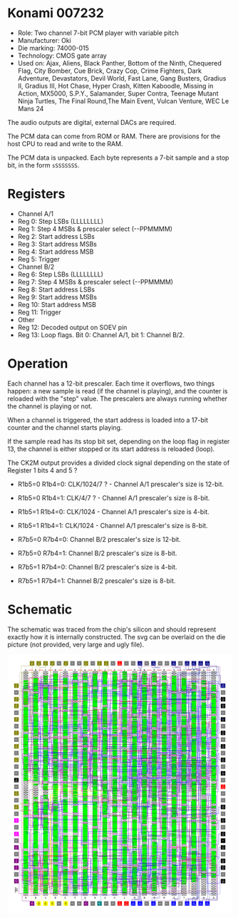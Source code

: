 # Konami 007232

* Role: Two channel 7-bit PCM player with variable pitch
* Manufacturer: Oki
* Die marking: 74000-015
* Technology: CMOS gate array
* Used on: Ajax, Aliens, Black Panther, Bottom of the Ninth, Chequered Flag, City Bomber, Cue Brick, Crazy Cop, Crime Fighters, Dark Adventure, Devastators, Devil World, Fast Lane, Gang Busters, Gradius II, Gradius III, Hot Chase, Hyper Crash, Kitten Kaboodle, Missing in Action, MX5000, S.P.Y., Salamander, Super Contra, Teenage Mutant Ninja Turtles, The Final Round,The Main Event, Vulcan Venture, WEC Le Mans 24

The audio outputs are digital, external DACs are required.

The PCM data can come from ROM or RAM. There are provisions for the host CPU to read and write to the RAM.

The PCM data is unpacked. Each byte represents a 7-bit sample and a stop bit, in the form `sSSSSSSS`.

# Registers

* Channel A/1
 * Reg 0: Step LSBs (LLLLLLLL)
 * Reg 1: Step 4 MSBs & prescaler select (--PPMMMM)
 * Reg 2: Start address LSBs
 * Reg 3: Start address MSBs
 * Reg 4: Start address MSB
 * Reg 5: Trigger
* Channel B/2
 * Reg 6: Step LSBs (LLLLLLLL)
 * Reg 7: Step 4 MSBs & prescaler select (--PPMMMM)
 * Reg 8: Start address LSBs
 * Reg 9: Start address MSBs
 * Reg 10: Start address MSB
 * Reg 11: Trigger
* Other
 * Reg 12: Decoded output on SOEV pin
 * Reg 13: Loop flags. Bit 0: Channel A/1, bit 1: Channel B/2.
 
# Operation

Each channel has a 12-bit prescaler. Each time it overflows, two things happen: a new sample is read
(if the channel is playing), and the counter is reloaded with the "step" value. The prescalers are always
running whether the channel is playing or not.

When a channel is triggered, the start address is loaded into a 17-bit counter and the channel starts playing.

If the sample read has its stop bit set, depending on the loop flag in register 13, the channel is either
stopped or its start address is reloaded (loop).

The CK2M output provides a divided clock signal depending on the state of Register 1 bits 4 and 5 ?

* R1b5=0 R1b4=0: CLK/1024/7 ? - Channel A/1 prescaler's size is 12-bit.
* R1b5=0 R1b4=1: CLK/4/7 ? - Channel A/1 prescaler's size is 8-bit.
* R1b5=1 R1b4=0: CLK/1024 - Channel A/1 prescaler's size is 4-bit.
* R1b5=1 R1b4=1: CLK/1024 - Channel A/1 prescaler's size is 8-bit.

* R7b5=0 R7b4=0: Channel B/2 prescaler's size is 12-bit.
* R7b5=0 R7b4=1: Channel B/2 prescaler's size is 8-bit.
* R7b5=1 R7b4=0: Channel B/2 prescaler's size is 4-bit.
* R7b5=1 R7b4=1: Channel B/2 prescaler's size is 8-bit.

# Schematic

The schematic was traced from the chip's silicon and should represent exactly how it is internally constructed. The svg can be overlaid on the die picture (not provided, very large and ugly file).

![Konami 007232 internal routing](routing.png)
